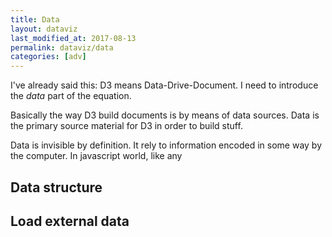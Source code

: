 ```yaml
---
title: Data
layout: dataviz
last_modified_at: 2017-08-13
permalink: dataviz/data
categories: [adv]
---
```


I've already said this: D3 means Data-Drive-Document. I need to introduce the *data* part of the equation.

Basically the way D3 build documents is by means of data sources. Data is the primary source material for D3 in order to build stuff.

Data is invisible by definition. It rely to information encoded in some way by the computer. In javascript world, like any

## Data structure



## Load external data